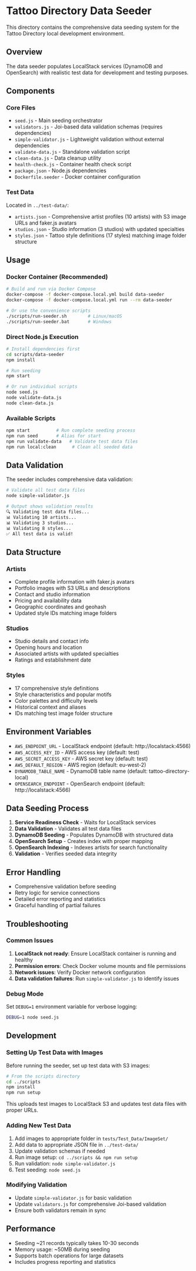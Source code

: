 # Tattoo Directory Data Seeder

This directory contains the comprehensive data seeding system for the Tattoo Directory local development environment.

## Overview

The data seeder populates LocalStack services (DynamoDB and OpenSearch) with realistic test data for development and testing purposes.

## Components

### Core Files

- `seed.js` - Main seeding orchestrator
- `validators.js` - Joi-based data validation schemas (requires dependencies)
- `simple-validator.js` - Lightweight validation without external dependencies
- `validate-data.js` - Standalone validation script
- `clean-data.js` - Data cleanup utility
- `health-check.js` - Container health check script
- `package.json` - Node.js dependencies
- `Dockerfile.seeder` - Docker container configuration

### Test Data

Located in `../test-data/`:
- `artists.json` - Comprehensive artist profiles (10 artists) with S3 image URLs and faker.js avatars
- `studios.json` - Studio information (3 studios) with updated specialties
- `styles.json` - Tattoo style definitions (17 styles) matching image folder structure

## Usage

### Docker Container (Recommended)

```bash
# Build and run via Docker Compose
docker-compose -f docker-compose.local.yml build data-seeder
docker-compose -f docker-compose.local.yml run --rm data-seeder

# Or use the convenience scripts
./scripts/run-seeder.sh        # Linux/macOS
./scripts/run-seeder.bat       # Windows
```

### Direct Node.js Execution

```bash
# Install dependencies first
cd scripts/data-seeder
npm install

# Run seeding
npm start

# Or run individual scripts
node seed.js
node validate-data.js
node clean-data.js
```

### Available Scripts

```bash
npm start          # Run complete seeding process
npm run seed       # Alias for start
npm run validate-data   # Validate test data files
npm run local:clean      # Clean all seeded data
```

## Data Validation

The seeder includes comprehensive data validation:

```bash
# Validate all test data files
node simple-validator.js

# Output shows validation results
🔍 Validating test data files...
📊 Validating 10 artists...
📊 Validating 3 studios...  
📊 Validating 8 styles...
✅ All test data is valid!
```

## Data Structure

### Artists
- Complete profile information with faker.js avatars
- Portfolio images with S3 URLs and descriptions
- Contact and studio information
- Pricing and availability data
- Geographic coordinates and geohash
- Updated style IDs matching image folders

### Studios
- Studio details and contact info
- Opening hours and location
- Associated artists with updated specialties
- Ratings and establishment date

### Styles
- 17 comprehensive style definitions
- Style characteristics and popular motifs
- Color palettes and difficulty levels
- Historical context and aliases
- IDs matching test image folder structure

## Environment Variables

- `AWS_ENDPOINT_URL` - LocalStack endpoint (default: http://localstack:4566)
- `AWS_ACCESS_KEY_ID` - AWS access key (default: test)
- `AWS_SECRET_ACCESS_KEY` - AWS secret key (default: test)
- `AWS_DEFAULT_REGION` - AWS region (default: eu-west-2)
- `DYNAMODB_TABLE_NAME` - DynamoDB table name (default: tattoo-directory-local)
- `OPENSEARCH_ENDPOINT` - OpenSearch endpoint (default: http://localstack:4566)

## Data Seeding Process

1. **Service Readiness Check** - Waits for LocalStack services
2. **Data Validation** - Validates all test data files
3. **DynamoDB Seeding** - Populates DynamoDB with structured data
4. **OpenSearch Setup** - Creates index with proper mapping
5. **OpenSearch Indexing** - Indexes artists for search functionality
6. **Validation** - Verifies seeded data integrity

## Error Handling

- Comprehensive validation before seeding
- Retry logic for service connections
- Detailed error reporting and statistics
- Graceful handling of partial failures

## Troubleshooting

### Common Issues

1. **LocalStack not ready**: Ensure LocalStack container is running and healthy
2. **Permission errors**: Check Docker volume mounts and file permissions
3. **Network issues**: Verify Docker network configuration
4. **Data validation failures**: Run `simple-validator.js` to identify issues

### Debug Mode

Set `DEBUG=1` environment variable for verbose logging:

```bash
DEBUG=1 node seed.js
```

## Development

### Setting Up Test Data with Images

Before running the seeder, set up test data with S3 images:

```bash
# From the scripts directory
cd ../scripts
npm install
npm run setup
```

This uploads test images to LocalStack S3 and updates test data files with proper URLs.

### Adding New Test Data

1. Add images to appropriate folder in `tests/Test_Data/ImageSet/`
2. Add data to appropriate JSON file in `../test-data/`
3. Update validation schemas if needed
4. Run image setup: `cd ../scripts && npm run setup`
5. Run validation: `node simple-validator.js`
6. Test seeding: `node seed.js`

### Modifying Validation

- Update `simple-validator.js` for basic validation
- Update `validators.js` for comprehensive Joi-based validation
- Ensure both validators remain in sync

## Performance

- Seeding ~21 records typically takes 10-30 seconds
- Memory usage: ~50MB during seeding
- Supports batch operations for large datasets
- Includes progress reporting and statistics